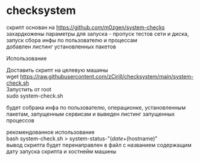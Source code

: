 # checksystem
скрипт основан на https://github.com/m0zgen/system-checks   
захардкожены параметры для запуска - пропуск тестов сети и диска, запуск сбора инфы по пользователю и процессам   
добавлен листинг установленных пакетов   

Использование   

Доставить скрипт на целевую машины   
wget https://raw.githubusercontent.com/zCirill/checksystem/main/system-check.sh   
Запустить от root   
sudo system-check.sh   

будет собрана инфа по пользователю, операционке, установленным пакетам, запущенным сервисам и выведен листинг запущенных процессов   


рекомендованное использование   
bash system-check.sh > system-status-"$(date +%Y-%m-%d)"-"$(hostname)"   
вывод скрипта будет перенаправлен в файл с названием содержащим дату запуска скрипта и хостнейм машины  





